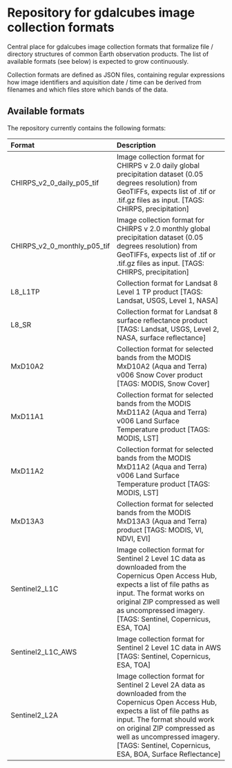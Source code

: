 # Repository for gdalcubes image collection formats

Central place for gdalcubes image collection formats that formalize file / directory structures
of common Earth observation products. The list of available formats (see below) is expected
to grow continuously.

Collection formats are defined as JSON files, containing regular expressions how
image identifiers and aquisition date / time can be derived from filenames and which files store which
bands of the data. 

## Available formats

The repository currently contains the following formats:

|Format                      |Description                                                                                                                                                                                                                                                                                   |
|:---------------------------|:---------------------------------------------------------------------------------------------------------------------------------------------------------------------------------------------------------------------------------------------------------------------------------------------|
|CHIRPS_v2_0_daily_p05_tif   |Image collection format for CHIRPS v 2.0 daily global precipitation dataset (0.05 degrees resolution) from GeoTIFFs, expects list of .tif or .tif.gz files as input. [TAGS: CHIRPS, precipitation]                                                                                            |
|CHIRPS_v2_0_monthly_p05_tif |Image collection format for CHIRPS v 2.0 monthly global precipitation dataset (0.05 degrees resolution) from GeoTIFFs, expects list of .tif or .tif.gz files as input. [TAGS: CHIRPS, precipitation]                                                                                          |
|L8_L1TP                     |Collection format for Landsat 8 Level 1 TP product [TAGS: Landsat, USGS, Level 1, NASA]                                                                                                                                                                                                       |
|L8_SR                       |Collection format for Landsat 8 surface reflectance product [TAGS: Landsat, USGS, Level 2, NASA, surface reflectance]                                                                                                                                                                         |
|MxD10A2                     |Collection format for selected bands from the MODIS MxD10A2 (Aqua and Terra) v006 Snow Cover product [TAGS: MODIS, Snow Cover]                                                                                                                                                                |
|MxD11A1                     |Collection format for selected bands from the MODIS MxD11A2 (Aqua and Terra) v006 Land Surface Temperature product [TAGS: MODIS, LST]                                                                                                                                                         |
|MxD11A2                     |Collection format for selected bands from the MODIS MxD11A2 (Aqua and Terra) v006 Land Surface Temperature product [TAGS: MODIS, LST]                                                                                                                                                         |
|MxD13A3                     |Collection format for selected bands from the MODIS MxD13A3 (Aqua and Terra) product [TAGS: MODIS, VI, NDVI, EVI]                                                                                                                                                                             |
|Sentinel2_L1C               |Image collection format for Sentinel 2 Level 1C data as downloaded from the Copernicus Open Access Hub, expects a list of file paths as input. The format works on original ZIP compressed as well as uncompressed imagery. [TAGS: Sentinel, Copernicus, ESA, TOA]                            |
|Sentinel2_L1C_AWS           |Image collection format for Sentinel 2 Level 1C data in AWS [TAGS: Sentinel, Copernicus, ESA, TOA]                                                                                                                                                                                            |
|Sentinel2_L2A               |Image collection format for Sentinel 2 Level 2A data as downloaded from the Copernicus Open Access Hub, expects a list of file paths as input. The format should work on original ZIP compressed as well as uncompressed imagery. [TAGS: Sentinel, Copernicus, ESA, BOA, Surface Reflectance] |
